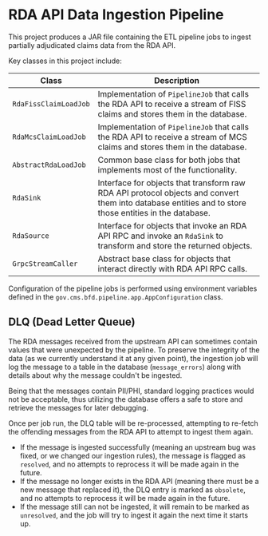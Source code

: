 # RDA API Data Ingestion Pipeline

This project produces a JAR file containing the ETL pipeline jobs to ingest partially adjudicated claims data
from the RDA API.

Key classes in this project include:

| Class                 | Description                                                                                                                |
|-----------------------|----------------------------------------------------------------------------------------------------------------------------|
| `RdaFissClaimLoadJob` | Implementation of `PipelineJob` that calls the RDA API to receive a stream of FISS claims and stores them in the database. |
| `RdaMcsClaimLoadJob`  | Implementation of `PipelineJob` that calls the RDA API to receive a stream of MCS claims and stores them in the database.  |
| `AbstractRdaLoadJob` | Common base class for both jobs that implements most of the functionality. |
| `RdaSink` | Interface for objects that transform raw RDA API protocol objects and convert them into database entities and to store those entities in the database. |
| `RdaSource` | Interface for objects that invoke an RDA API RPC and invoke an `RdaSink` to transform and store the returned objects. |
| `GrpcStreamCaller` | Abstract base class for objects that interact directly with RDA API RPC calls. |

Configuration of the pipeline jobs is performed using environment variables defined in
the `gov.cms.bfd.pipeline.app.AppConfiguration` class.
## DLQ (Dead Letter Queue)
The RDA messages received from the upstream API can sometimes contain values that were unexpected by
the pipeline.  To preserve the integrity of the data (as we currently understand it at any given point),
the ingestion job will log the message to a table in the database (`message_errors`) along with details
about why the message couldn't be ingested.

Being that the messages contain PII/PHI, standard logging practices would not be acceptable, thus
utilizing the database offers a safe to store and retrieve the messages for later debugging.

Once per job run, the DLQ table will be re-processed, attempting to re-fetch the offending messages from
the RDA API to attempt to ingest them again.
 - If the message is ingested successfully (meaning an upstream
bug was fixed, or we changed our ingestion rules), the message is flagged as `resolved`, and no attempts to
reprocess it will be made again in the future.
 - If the message no longer exists in the RDA API (meaning
there must be a new message that replaced it), the DLQ entry is marked as `obsolete`, and no attempts to
reprocess it will be made again in the future.
 - If the message still can not be ingested, it will remain
to be marked as `unresolved`, and the job will try to ingest it again the next time it starts up.